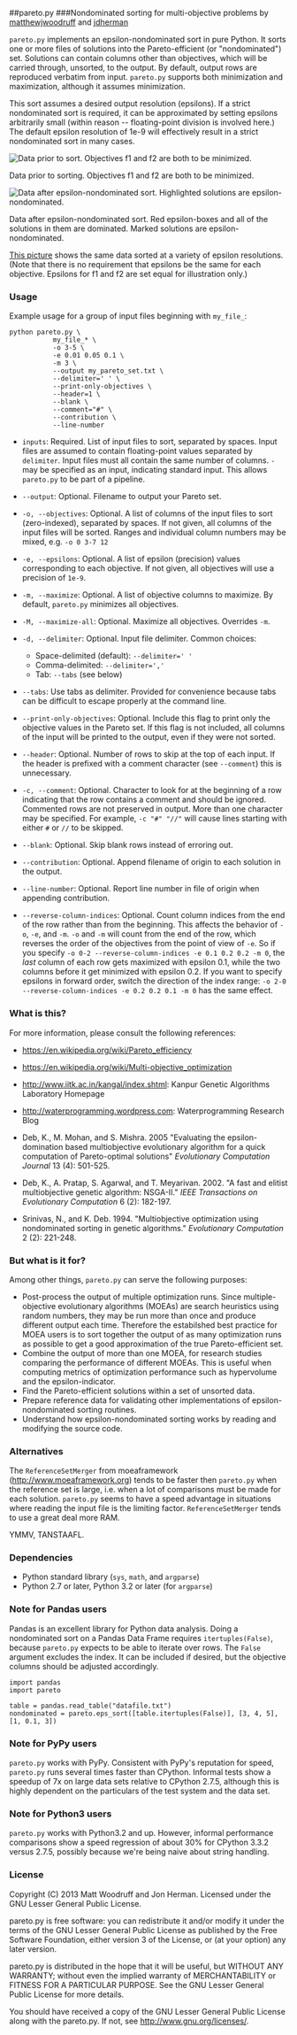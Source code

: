 ##pareto.py
###Nondominated sorting for multi-objective problems
by [matthewjwoodruff](https://github.com/matthewjwoodruff) and [jdherman](https://github.com/jdherman)

`pareto.py` implements an epsilon-nondominated sort in pure Python.  It sorts one or more files of solutions into the Pareto-efficient (or "nondominated") set.  Solutions can contain columns other than objectives, which will be carried through, unsorted, to the output.  By default, output rows are reproduced verbatim from input.  `pareto.py` supports both minimization and maximization, although it assumes minimization.

This sort assumes a desired output resolution (epsilons).  If a strict nondominated sort is required, it can be approximated by setting epsilons arbitrarily small (within reason -- floating-point division is involved here.)  The default epsilon resolution of 1e-9 will effectively result in a strict nondominated sort in many cases.

![Data prior to sort.  Objectives f1 and f2 are both to be minimized.](https://raw.github.com/jdherman/pareto.py/picture/unsorted.png)

Data prior to sorting.  Objectives f1 and f2 are both to be minimized.

![Data after epsilon-nondominated sort.  Highlighted solutions are epsilon-nondominated.](https://raw.github.com/jdherman/pareto.py/picture/example.png)

Data after epsilon-nondominated sort.  Red epsilon-boxes and all of the solutions in them are dominated.  Marked solutions are epsilon-nondominated.

[This picture](https://raw.github.com/jdherman/pareto.py/picture/variety.png) shows the same data sorted at a variety of epsilon resolutions.  (Note that there is no requirement that epsilons be the same for each objective.  Epsilons for f1 and f2 are set equal for illustration only.)

### Usage
Example usage for a group of input files beginning with `my_file_`:
```
python pareto.py \
           my_file_* \
           -o 3-5 \
           -e 0.01 0.05 0.1 \
           -m 3 \
           --output my_pareto_set.txt \
           --delimiter=' ' \
           --print-only-objectives \
           --header=1 \
           --blank \
           --comment="#" \
           --contribution \
           --line-number
```

* `inputs`: Required. List of input files to sort, separated by spaces. Input files are assumed to contain floating-point values separated by `delimiter`. Input files must all contain the same number of columns. 
            `-` may be specified as an input, indicating standard input.  This allows `pareto.py` to be part of a pipeline.

* `--output`: Optional. Filename to output your Pareto set.

* `-o, --objectives`: Optional. A list of columns of the input files to sort (zero-indexed), separated by spaces. If not given, all columns of the input files will be sorted.  Ranges and individual column numbers may be mixed, e.g. `-o 0 3-7 12`

* `-e, --epsilons`: Optional. A list of epsilon (precision) values corresponding to each objective. If not given, all objectives will use a precision of `1e-9`. 

* `-m, --maximize`: Optional. A list of objective columns to maximize.  By default, `pareto.py` minimizes all objectives.

* `-M, --maximize-all`: Optional.  Maximize all objectives.  Overrides `-m`.
 
* `-d, --delimiter`: Optional. Input file delimiter. Common choices:

  * Space-delimited (default): `--delimiter=' '`
  * Comma-delimited: `--delimiter=','`
  * Tab: `--tabs` (see below)

* `--tabs`: Use tabs as delimiter.  Provided for convenience because tabs can be difficult to escape properly at the command line. 

* `--print-only-objectives`: Optional. Include this flag to print only the objective values in the Pareto set. If this flag is not included, all columns of the input will be printed to the output, even if they were not sorted.

* `--header`: Optional. Number of rows to skip at the top of each input.  If the header is prefixed with a comment character (see `--comment`) this is unnecessary.

* `-c, --comment`: Optional.  Character to look for at the beginning of a row indicating that the row contains a comment and should be ignored.  Commented rows are not preserved in output.  More than one character may be specified.  For example, `-c "#" "//"` will cause lines starting with either `#` or `//` to be skipped.

* `--blank`: Optional. Skip blank rows instead of erroring out.

* `--contribution`:  Optional.  Append filename of origin to each solution in the output.

* `--line-number`: Optional.  Report line number in file of origin when appending contribution.

* `--reverse-column-indices`: Optional.  Count column indices from the end of the row rather than from the beginning.  This affects the behavior of `-o`, `-e`, and `-m`.  `-o` and `-m` will count from the end of the row, which reverses the order of the objectives from the point of view of `-e`.  So if you specify `-o 0-2 --reverse-column-indices -e 0.1 0.2 0.2 -m 0`, the *last* column of each row gets maximized with epsilon 0.1, while the two columns before it get minimized with epsilon 0.2.  If you want to specify epsilons in forward order, switch the direction of the index range: `-o 2-0 --reverse-column-indices -e 0.2 0.2 0.1 -m 0` has the same effect.

### What is this?
For more information, please consult the following references:

* <https://en.wikipedia.org/wiki/Pareto_efficiency>

* <https://en.wikipedia.org/wiki/Multi-objective_optimization>

* <http://www.iitk.ac.in/kangal/index.shtml>: Kanpur Genetic Algorithms Laboratory Homepage

* <http://waterprogramming.wordpress.com>: Waterprogramming Research Blog

* Deb, K., M. Mohan, and S. Mishra. 2005 "Evaluating the epsilon-domination based multiobjective evolutionary algorithm for a quick computation of Pareto-optimal solutions"  *Evolutionary Computation Journal* 13 (4): 501-525.

* Deb, K., A. Pratap, S. Agarwal, and T. Meyarivan. 2002. "A fast and elitist multiobjective genetic algorithm: NSGA-II." *IEEE Transactions on Evolutionary Computation* 6 (2): 182-197.

* Srinivas, N., and K. Deb. 1994. "Multiobjective optimization using nondominated sorting in genetic algorithms." *Evolutionary Computation* 2 (2): 221-248.

### But what is it for?
Among other things, `pareto.py` can serve the following purposes:

* Post-process the output of multiple optimization runs.  Since multiple-objective evolutionary algorithms (MOEAs) are search heuristics using random numbers, they may be run more than once and produce different output each time.  Therefore the estabilshed best practice for MOEA users is to sort together the output of as many optimization runs as possible to get a good approximation of the true Pareto-efficient set.
* Combine the output of more than one MOEA, for research studies comparing the performance of different MOEAs.  This is useful when computing metrics of optimization performance such as hypervolume and the epsilon-indicator.
* Find the Pareto-efficient solutions within a set of unsorted data.
* Prepare reference data for validating other implementations of epsilon-nondominated sorting routines.
* Understand how epsilon-nondominated sorting works by reading and modifying the source code.

### Alternatives
The `ReferenceSetMerger` from moeaframework (<http://www.moeaframework.org>) tends to be faster then `pareto.py` when the reference set is large, i.e. when a lot of comparisons must be made for each solution.  `pareto.py` seems to have a speed advantage in situations where reading the input file is the limiting factor.  `ReferenceSetMerger` tends to use a great deal more RAM.

YMMV, TANSTAAFL.

### Dependencies

* Python standard library (`sys`, `math`, and `argparse`)
* Python 2.7 or later, Python 3.2 or later (for `argparse`)

### Note for Pandas users
Pandas is an excellent library for Python data analysis.  Doing a nondominated 
sort on a Pandas Data Frame requires `itertuples(False)`, because `pareto.py` expects 
to be able to iterate over rows.  The `False` argument excludes the index.  It can
be included if desired, but the objective columns should be adjusted accordingly.

```
import pandas
import pareto

table = pandas.read_table("datafile.txt")
nondominated = pareto.eps_sort([table.itertuples(False)], [3, 4, 5], [1, 0.1, 3])
```

### Note for PyPy users
`pareto.py` works with PyPy.  Consistent with PyPy's reputation for speed, `pareto.py` runs several times faster than CPython.  Informal tests show a speedup of 7x on large data sets relative to CPython 2.7.5, although this is highly dependent on the particulars of the test system and the data set.

### Note for Python3 users
`pareto.py` works with Python3.2 and up.  However, informal performance comparisons show a speed regression of about 30% for CPython 3.3.2 versus 2.7.5, possibly because we're being naive about string handling.

### License
Copyright (C) 2013 Matt Woodruff and Jon Herman.
Licensed under the GNU Lesser General Public License.

pareto.py is free software: you can redistribute it and/or modify
it under the terms of the GNU Lesser General Public License as published by
the Free Software Foundation, either version 3 of the License, or
(at your option) any later version.

pareto.py is distributed in the hope that it will be useful,
but WITHOUT ANY WARRANTY; without even the implied warranty of
MERCHANTABILITY or FITNESS FOR A PARTICULAR PURPOSE.  See the
GNU Lesser General Public License for more details.

You should have received a copy of the GNU Lesser General Public License
along with the pareto.py.  If not, see <http://www.gnu.org/licenses/>.
